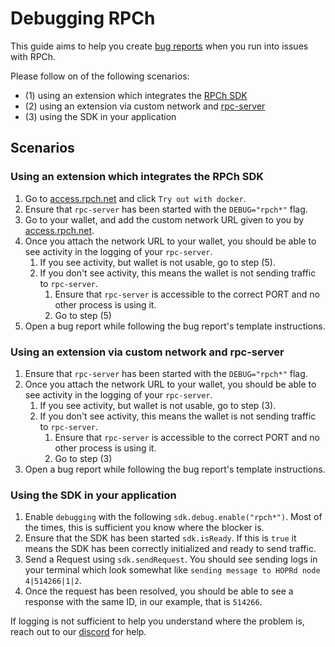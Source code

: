 # Debugging RPCh

This guide aims to help you create [bug reports](https://github.com/Rpc-h/RPCh/issues/new?assignees=&labels=bug&projects=&template=bug.md&title=)
when you run into issues with RPCh.

Please follow on of the following scenarios:

- (1) using an extension which integrates the [RPCh SDK](https://github.com/Rpc-h/RPCh/tree/main/packages/sdk#rpch-sdk)
- (2) using an extension via custom network and [rpc-server](https://github.com/Rpc-h/RPCh/tree/main/apps/rpc-server#rpch-rpc-server)
- (3) using the SDK in your application

## Scenarios

### Using an extension which integrates the RPCh SDK

1. Go to [access.rpch.net](https://access.rpch.net/) and click `Try out with docker`.
2. Ensure that `rpc-server` has been started with the `DEBUG="rpch*"` flag.
3. Go to your wallet, and add the custom network URL given to you by [access.rpch.net](https://access.rpch.net/).
4. Once you attach the network URL to your wallet, you should be able to see activity in the logging of your `rpc-server`.
   1. If you see activity, but wallet is not usable, go to step (5).
   2. If you don't see activity, this means the wallet is not sending traffic to `rpc-server`.
      1. Ensure that `rpc-server` is accessible to the correct PORT and no other process is using it.
      2. Go to step (5)
5. Open a bug report while following the bug report's template instructions.

### Using an extension via custom network and rpc-server

1. Ensure that `rpc-server` has been started with the `DEBUG="rpch*"` flag.
2. Once you attach the network URL to your wallet, you should be able to see activity in the logging of your `rpc-server`.
   1. If you see activity, but wallet is not usable, go to step (3).
   2. If you don't see activity, this means the wallet is not sending traffic to `rpc-server`.
      1. Ensure that `rpc-server` is accessible to the correct PORT and no other process is using it.
      2. Go to step (3)
3. Open a bug report while following the bug report's template instructions.

### Using the SDK in your application

1. Enable `debugging` with the following `sdk.debug.enable("rpch*")`. Most of the times, this is sufficient you know where the blocker is.
2. Ensure that the SDK has been started `sdk.isReady`. If this is `true` it means the SDK has been correctly initialized and ready to send traffic.
3. Send a Request using `sdk.sendRequest`. You should see sending logs in your terminal which look somewhat like `sending message to HOPRd node 4|514266|1|2`.
4. Once the request has been resolved, you should be able to see a response with the same ID, in our example, that is `514266`.

If logging is not sufficient to help you understand where the problem is, reach out to our [discord](https://discord.com/invite/VRyTQTNBTy) for help.
